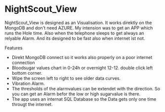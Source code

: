 # NightScout_View
NightScout_View is designed as an Visualisation.
It works direktly on the MongoDB and don't need AZURE.
My intension was to get an APP which runs the Hole time.
Also when the telephone sleeps to get always an relyable Alarm.
And its designed to be fast also when internet ist not.

Features
- Direkt MongoDB connect so it works also properly on a poor internet connection
- Bloodsugar values chart in 0-24h or overnight 12-12. double click left bottom corner.
- Wipe the screen left to right to see older data curves.
- Vibration Alarm.
- The thresholds of the alarmvalues can be extendet with the direction.
  So you can get an Alarm befor the low or high sugarvalue is there.
- The app uses an internat SQL Database so the Data gets only one time througt the internet.





